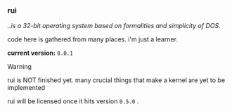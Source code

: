 ### rui
*..is a 32-bit operating system based on formalities and simplicity of DOS.*

code here is gathered from many places. i'm just a learner.

**current version:** `0.0.1`


> [!WARNING]
> rui is NOT finished yet. many crucial things that make a kernel are yet to be implemented
>
> rui will be licensed once it hits version `0.5.0` .

